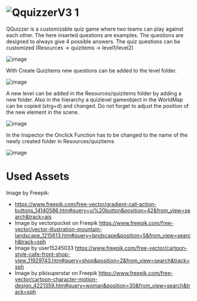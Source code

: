 # ![QquizzerV3 1](https://github.com/beckaa/QQuizzer/assets/44342265/db236848-4494-4285-a81d-c49ca64bfb93)


QQuizzer is a customizable quiz game where two teams can play against each other. The here inserted questions are examples. The questions are designed to always give 4 possible answers.
The quiz questions can be customized (Resources -> quizitems -> level1/level2) 

![image](https://github.com/beckaa/QQuizzer/assets/44342265/372b17c0-8adb-4b45-85a4-82c9dfda9068)

With Create Quizitems new questions can be added to the level folder.

![image](https://github.com/beckaa/QQuizzer/assets/44342265/dc457faa-97f7-48ec-b3ae-8f1c84f77fb7)

A new level can be added in the Resources/quizitems folder by adding a new folder. Also in the hierarchy a quizlevel gameobject in the WorldMap can be copied (strg+d) and changed. Do not forget to adjust the position of the new element in the scene.

![image](https://github.com/beckaa/QQuizzer/assets/44342265/bcd75e02-1f5a-435f-afec-889f1cd8b40d)

In the Inspector the Onclick Function has to be changed to the name of the newly created folder in Resources/quizitems

![image](https://github.com/beckaa/QQuizzer/assets/44342265/712b0680-56d6-4b8a-808d-1a44941b29c8)




# Used Assets
Image by Freepik:
- https://www.freepik.com/free-vector/gradient-call-action-buttons_14140586.htm#query=ui%20button&position=42&from_view=search&track=ais
- Image by vectorpocket on Freepik
     https://www.freepik.com/free-vector/vector-illustration-mountain-landscape_1215613.htm#query=landscape&position=5&from_view=search&track=sph 
- Image by user15245033
    https://www.freepik.com/free-vector/cartoon-style-cafe-front-shop-view_11929743.htm#query=shop&position=2&from_view=search&track=sph
- Image by pikisuperstar on Freepik
    https://www.freepik.com/free-vector/cartoon-character-motion-design_4221359.htm#query=woman&position=30&from_view=search&track=sph
